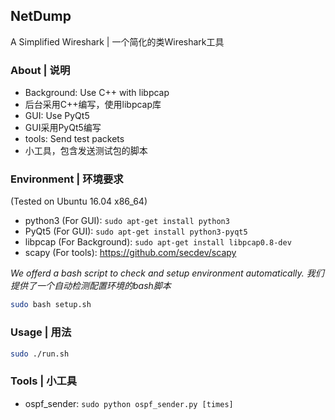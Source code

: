 ## NetDump

A Simplified Wireshark | 一个简化的类Wireshark工具

### About | 说明

* Background: Use C++ with libpcap
* 后台采用C++编写，使用libpcap库
* GUI: Use PyQt5
* GUI采用PyQt5编写
* tools: Send test packets
* 小工具，包含发送测试包的脚本

### Environment | 环境要求
(Tested on Ubuntu 16.04 x86_64)
* python3 (For GUI): ```sudo apt-get install python3```
* PyQt5 (For GUI): ```sudo apt-get install python3-pyqt5```
* libpcap (For Background): ```sudo apt-get install libpcap0.8-dev```
* scapy (For tools): https://github.com/secdev/scapy

_We offerd a bash script to check and setup environment automatically._
_我们提供了一个自动检测配置环境的bash脚本_
```sh
sudo bash setup.sh
```

### Usage | 用法
```sh
sudo ./run.sh
```

### Tools | 小工具

* ospf_sender: ```sudo python ospf_sender.py [times]```
